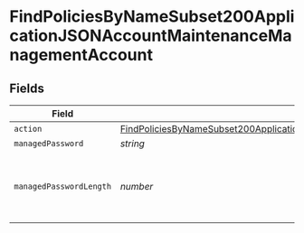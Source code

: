 # FindPoliciesByNameSubset200ApplicationJSONAccountMaintenanceManagementAccount


## Fields

| Field                                                                                                                                                                                                 | Type                                                                                                                                                                                                  | Required                                                                                                                                                                                              | Description                                                                                                                                                                                           | Example                                                                                                                                                                                               |
| ----------------------------------------------------------------------------------------------------------------------------------------------------------------------------------------------------- | ----------------------------------------------------------------------------------------------------------------------------------------------------------------------------------------------------- | ----------------------------------------------------------------------------------------------------------------------------------------------------------------------------------------------------- | ----------------------------------------------------------------------------------------------------------------------------------------------------------------------------------------------------- | ----------------------------------------------------------------------------------------------------------------------------------------------------------------------------------------------------- |
| `action`                                                                                                                                                                                              | [FindPoliciesByNameSubset200ApplicationJSONAccountMaintenanceManagementAccountAction](../../models/operations/findpoliciesbynamesubset200applicationjsonaccountmaintenancemanagementaccountaction.md) | :heavy_minus_sign:                                                                                                                                                                                    | N/A                                                                                                                                                                                                   |                                                                                                                                                                                                       |
| `managedPassword`                                                                                                                                                                                     | *string*                                                                                                                                                                                              | :heavy_minus_sign:                                                                                                                                                                                    | N/A                                                                                                                                                                                                   |                                                                                                                                                                                                       |
| `managedPasswordLength`                                                                                                                                                                               | *number*                                                                                                                                                                                              | :heavy_minus_sign:                                                                                                                                                                                    | Only necessary when utilizing the random action                                                                                                                                                       | 8                                                                                                                                                                                                     |